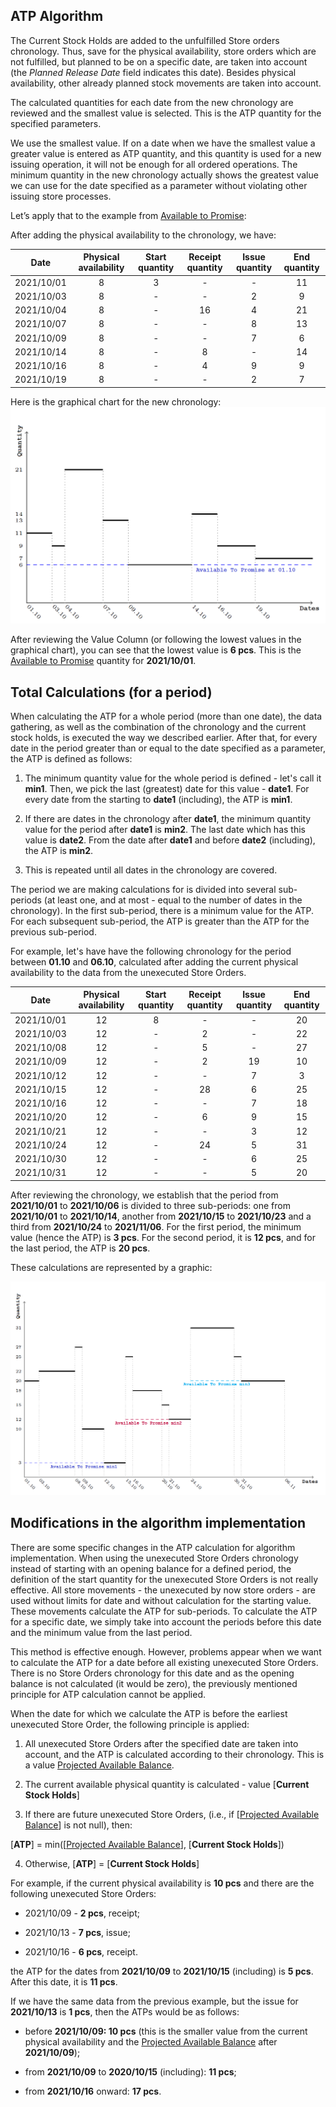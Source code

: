 ## ATP Algorithm

The Current Stock Holds are added to the unfulfilled Store orders chronology. Thus, save for the physical availability, store orders which are not fulfilled, but planned to be on a specific date, are taken into account (the <i>Planned Release Date</i> field indicates this date). Besides physical availability, other already planned stock movements are taken into account.

The calculated quantities for each date from the new chronology are reviewed and the smallest value is selected. This is the ATP quantity for the specified parameters.

We use the smallest value. If on a date when we have the smallest value a greater value is entered as ATP quantity, and this quantity is used for a new issuing operation, it will not be enough for all ordered operations. The minimum quantity in the new chronology actually shows the greatest value we can use for the date specified as a parameter without violating other issuing store processes.

Let’s apply that to the example from [Available to Promise](https://github.com/ErpNetDocs/tech/blob/master/modules/logistics/logistics-common-module-concepts/available-to-promise/index.md):

After adding the physical availability to the chronology, we have:

|Date|Physical availability|Start quantity|Receipt quantity|Issue quantity|End quantity
|:----:|:----:|:-----:|:----:|:----: |:----: 
|2021/10/01|8| 3|-|-|11               
|2021/10/03|8|-|-|2|9
|2021/10/04|8|-|16|4|21
|2021/10/07|8|-|-|8|13
|2021/10/09|8|-|-|7|6
|2021/10/14|8|-|8|-|14
|2021/10/16|8|-|4|9|9
|2021/10/19|8|-|-|2|7

Here is the graphical chart for the new chronology:
![Picture1](pictures/picture1.png)
 
After reviewing the Value Column (or following the lowest values in the graphical chart), you can see that the lowest value is <b>6 pcs</b>. This is the [Available to Promise](https://github.com/ErpNetDocs/tech/blob/master/modules/logistics/logistics-common-module-concepts/available-to-promise/index.md) quantity for <b>2021/10/01</b>.

## Total Calculations (for a period)

When calculating the ATP for a whole period (more than one date), the data gathering, as well as the combination of the chronology and the current stock holds, is executed the way we described earlier. After that, for every date in the period greater than or equal to the date specified as a parameter, the ATP is defined as follows:

1. The minimum quantity value for the whole period is defined - let's call it <b>min1</b>. Then, we pick the last (greatest) date for this value - <b>date1</b>. For every date from the starting to <b>date1</b> (including), the ATP is <b>min1</b>.

2. If there are dates in the chronology after <b>date1</b>, the minimum quantity value for the period after <b>date1</b> is <b>min2</b>. The last date which has this value is <b>date2</b>. From the date after <b>date1</b> and before <b>date2</b> (including), the ATP is <b>min2</b>.

3. This is repeated until all dates in the chronology are covered.

The period we are making calculations for is divided into several sub-periods (at least one, and at most - equal to the number of dates in the chronology). In the first sub-period, there is a minimum value for the ATP. For each subsequent sub-period, the ATP is greater than the ATP for the previous sub-period.

For example, let's have have the following chronology for the period between <b>01.10</b> and <b>06.10</b>, calculated after adding the current physical availability to the data from the unexecuted Store Orders.


|Date|Physical availability|Start quantity|Receipt quantity|Issue quantity|End quantity
|:----:|:----:|:-----:|:----:|:----: |:----: 
|2021/10/01|12|8|-|-|20               
|2021/10/03|12|-|2|-|22
|2021/10/08|12|-|5|-|27
|2021/10/09|12|-|2|19|10
|2021/10/12|12|-|-|7|3
|2021/10/15|12|-|28|6|25
|2021/10/16|12|-|-|7|18
|2021/10/20|12|-|6|9|15
|2021/10/21|12|-|-|3|12
|2021/10/24|12|-|24|5|31
|2021/10/30|12|-|-|6|25
|2021/10/31|12|-|-|5|20

After reviewing the chronology, we establish that the period from <b>2021/10/01</b> to <b>2021/10/06</b> is divided to three sub-periods: one from <b>2021/10/01</b> to <b>2021/10/14</b>, another from <b>2021/10/15</b> to <b>2021/10/23</b> and a third from <b>2021/10/24</b> to <b>2021/11/06</b>. For the first period, the minimum value (hence the ATP) is <b>3 pcs</b>. For the second period, it is <b>12 pcs</b>, and for the last period, the ATP is <b>20 pcs</b>. 

These calculations are represented by a graphic:

![Picture2](pictures/picture2.png)
 
## Modifications in the algorithm implementation

There are some specific changes in the ATP calculation for algorithm implementation. When using the unexecuted Store Orders chronology instead of starting with an opening balance for a defined period, the definition of the start quantity for the unexecuted Store Orders is not really effective. All store movements - the unexecuted by now store orders - are used without limits for date and without calculation for the starting value. These movements calculate the ATP for sub-periods. To calculate the ATP for a specific date, we simply take into account the periods before this date and the minimum value from the last period.

This method is effective enough. However, problems appear when we want to calculate the ATP for a date before all existing unexecuted Store Orders. There is no Store Orders chronology for this date and as the opening balance is not calculated (it would be zero), the previously mentioned principle for ATP calculation cannot be applied.

When the date for which we calculate the ATP is before the earliest unexecuted Store Order, the following principle is applied:

1. All unexecuted Store Orders after the specified date are taken into account, and the ATP is calculated according to their chronology. This is a value [Projected Available Balance](https://github.com/ErpNetDocs/tech/blob/c7b8909d6a5957a86ad37a5dec133bba0be51777/modules/logistics/logistics-common-module-concepts/projected-available-balance.md).
2. The current available physical quantity is calculated - value [<b>Current Stock Holds</b>]

3. If there are future unexecuted Store Orders, (i.e., if [[Projected Available Balance](https://github.com/ErpNetDocs/tech/blob/c7b8909d6a5957a86ad37a5dec133bba0be51777/modules/logistics/logistics-common-module-concepts/projected-available-balance.md)]  is not null), then: 
 
[<b>ATP</b>] = min([[Projected Available Balance](https://github.com/ErpNetDocs/tech/blob/c7b8909d6a5957a86ad37a5dec133bba0be51777/modules/logistics/logistics-common-module-concepts/projected-available-balance.md)], [<b>Current Stock Holds</b>])

4. Otherwise, [<b>ATP</b>] = [<b>Current Stock Holds</b>]

For example, if the current physical availability is <b>10 pcs</b> and there are the following unexecuted Store Orders:

- 2021/10/09 - <b>2 pcs</b>, receipt;

- 2021/10/13 - <b>7 pcs</b>, issue;

- 2021/10/16 - <b>6 pcs</b>, receipt.

the ATP for the dates from <b>2021/10/09</b> to <b>2021/10/15</b> (including) is <b>5 pcs</b>. After this date, it is <b>11 pcs</b>.

 If we have the same data from the previous example, but the issue for <b>2021/10/13</b> is <b>1 pcs</b>, then the ATPs would be as follows:
 
- before <b>2021/10/09: 10 pcs</b> (this is the smaller value from the current physical availability and the [Projected Available Balance](https://github.com/ErpNetDocs/tech/blob/c7b8909d6a5957a86ad37a5dec133bba0be51777/modules/logistics/logistics-common-module-concepts/projected-available-balance.md) after <b>2021/10/09</b>);

- from <b>2021/10/09</b> to <b>2020/10/15</b> (including): <b>11 pcs</b>;

- from <b>2021/10/16</b> onward: <b>17 pcs</b>.

